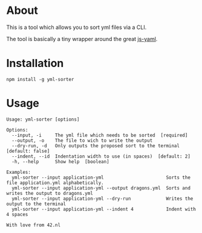 # About

This is a tool which allows you to sort yml files via a CLI.

The tool is basically a tiny wrapper around the great [js-yaml](https://github.com/nodeca/js-yaml).

# Installation

`npm install -g yml-sorter`

# Usage

```
Usage: yml-sorter [options]

Options:
  --input, -i     The yml file which needs to be sorted  [required]
  --output, -o    The file to wich to write the output
  --dry-run, -d   Only outputs the proposed sort to the terminal  [default: false]
  --indent, --id  Indentation width to use (in spaces)  [default: 2]
  -h, --help      Show help  [boolean]

Examples:
  yml-sorter --input application-yml                       Sorts the file application.yml alphabetically.
  yml-sorter --input application-yml --output dragons.yml  Sorts and writes the output to dragons.yml
  yml-sorter --input application-yml --dry-run             Writes the output to the terminal
  yml-sorter --input application-yml --indent 4            Indent with 4 spaces

With love from 42.nl
```

